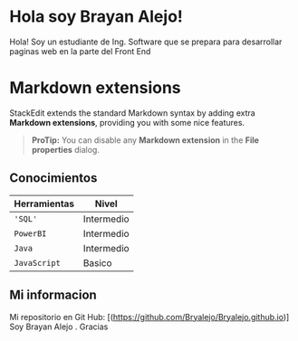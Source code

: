 # Hola soy Brayan Alejo!
Hola! Soy un estudiante de Ing. Software que se prepara para desarrollar paginas web en la parte del Front End 



# Markdown extensions

StackEdit extends the standard Markdown syntax by adding extra **Markdown extensions**, providing you with some nice features.

> **ProTip:** You can disable any **Markdown extension** in the **File properties** dialog.


## Conocimientos

   Herramientas                          |Nivel                        |
|-------------------------------|-----------------------------|
|`'SQL'`            |Intermedio            |
|`PowerBI`            |Intermedio            |
|`Java`|Intermedio|
|`JavaScript`|Basico|


## Mi informacion

Mi repositorio en Git Hub: [(https://github.com/Bryalejo/Bryalejo.github.io)]
Soy Brayan Alejo . Gracias

